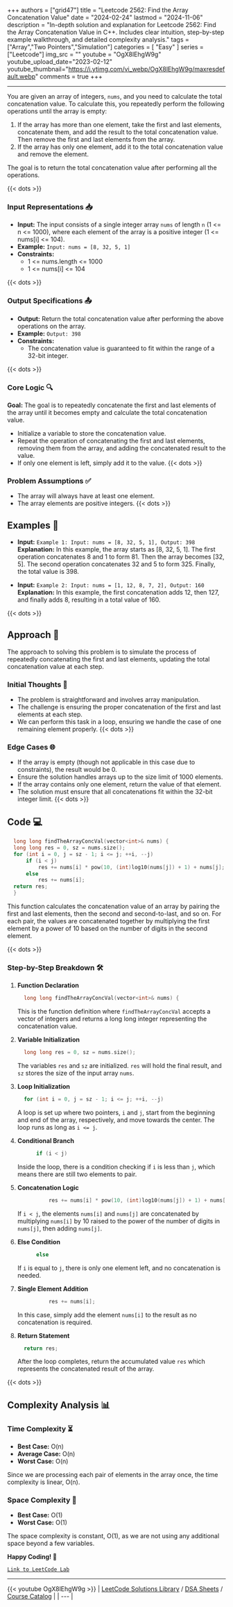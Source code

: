 
+++
authors = ["grid47"]
title = "Leetcode 2562: Find the Array Concatenation Value"
date = "2024-02-24"
lastmod = "2024-11-06"
description = "In-depth solution and explanation for Leetcode 2562: Find the Array Concatenation Value in C++. Includes clear intuition, step-by-step example walkthrough, and detailed complexity analysis."
tags = ["Array","Two Pointers","Simulation"]
categories = [
    "Easy"
]
series = ["Leetcode"]
img_src = ""
youtube = "OgX8lEhgW9g"
youtube_upload_date="2023-02-12"
youtube_thumbnail="https://i.ytimg.com/vi_webp/OgX8lEhgW9g/maxresdefault.webp"
comments = true
+++



---
You are given an array of integers, `nums`, and you need to calculate the total concatenation value. To calculate this, you repeatedly perform the following operations until the array is empty:

1. If the array has more than one element, take the first and last elements, concatenate them, and add the result to the total concatenation value. Then remove the first and last elements from the array.
2. If the array has only one element, add it to the total concatenation value and remove the element.

The goal is to return the total concatenation value after performing all the operations.
<!--more-->
{{< dots >}}
### Input Representations 📥
- **Input:** The input consists of a single integer array `nums` of length `n` (1 <= n <= 1000), where each element of the array is a positive integer (1 <= nums[i] <= 104).
- **Example:** `Input: nums = [8, 32, 5, 1]`
- **Constraints:**
	- 1 <= nums.length <= 1000
	- 1 <= nums[i] <= 104

{{< dots >}}
### Output Specifications 📤
- **Output:** Return the total concatenation value after performing the above operations on the array.
- **Example:** `Output: 398`
- **Constraints:**
	- The concatenation value is guaranteed to fit within the range of a 32-bit integer.

{{< dots >}}
### Core Logic 🔍
**Goal:** The goal is to repeatedly concatenate the first and last elements of the array until it becomes empty and calculate the total concatenation value.

- Initialize a variable to store the concatenation value.
- Repeat the operation of concatenating the first and last elements, removing them from the array, and adding the concatenated result to the value.
- If only one element is left, simply add it to the value.
{{< dots >}}
### Problem Assumptions ✅
- The array will always have at least one element.
- The array elements are positive integers.
{{< dots >}}
## Examples 🧩
- **Input:** `Example 1: Input: nums = [8, 32, 5, 1], Output: 398`  \
  **Explanation:** In this example, the array starts as [8, 32, 5, 1]. The first operation concatenates 8 and 1 to form 81. Then the array becomes [32, 5]. The second operation concatenates 32 and 5 to form 325. Finally, the total value is 398.

- **Input:** `Example 2: Input: nums = [1, 12, 8, 7, 2], Output: 160`  \
  **Explanation:** In this example, the first concatenation adds 12, then 127, and finally adds 8, resulting in a total value of 160.

{{< dots >}}
## Approach 🚀
The approach to solving this problem is to simulate the process of repeatedly concatenating the first and last elements, updating the total concatenation value at each step.

### Initial Thoughts 💭
- The problem is straightforward and involves array manipulation.
- The challenge is ensuring the proper concatenation of the first and last elements at each step.
- We can perform this task in a loop, ensuring we handle the case of one remaining element properly.
{{< dots >}}
### Edge Cases 🌐
- If the array is empty (though not applicable in this case due to constraints), the result would be 0.
- Ensure the solution handles arrays up to the size limit of 1000 elements.
- If the array contains only one element, return the value of that element.
- The solution must ensure that all concatenations fit within the 32-bit integer limit.
{{< dots >}}
## Code 💻
```cpp
  long long findTheArrayConcVal(vector<int>& nums) {
  long long res = 0, sz = nums.size();
  for (int i = 0, j = sz - 1; i <= j; ++i, --j)
      if (i < j)
          res += nums[i] * pow(10, (int)log10(nums[j]) + 1) + nums[j];
      else
          res += nums[i];
  return res;
  }
```

This function calculates the concatenation value of an array by pairing the first and last elements, then the second and second-to-last, and so on. For each pair, the values are concatenated together by multiplying the first element by a power of 10 based on the number of digits in the second element.

{{< dots >}}
### Step-by-Step Breakdown 🛠️
1. **Function Declaration**
	```cpp
	  long long findTheArrayConcVal(vector<int>& nums) {
	```
	This is the function definition where `findTheArrayConcVal` accepts a vector of integers and returns a long long integer representing the concatenation value.

2. **Variable Initialization**
	```cpp
	  long long res = 0, sz = nums.size();
	```
	The variables `res` and `sz` are initialized. `res` will hold the final result, and `sz` stores the size of the input array `nums`.

3. **Loop Initialization**
	```cpp
	  for (int i = 0, j = sz - 1; i <= j; ++i, --j)
	```
	A loop is set up where two pointers, `i` and `j`, start from the beginning and end of the array, respectively, and move towards the center. The loop runs as long as `i <= j`.

4. **Conditional Branch**
	```cpp
	      if (i < j)
	```
	Inside the loop, there is a condition checking if `i` is less than `j`, which means there are still two elements to pair.

5. **Concatenation Logic**
	```cpp
	          res += nums[i] * pow(10, (int)log10(nums[j]) + 1) + nums[j];
	```
	If `i < j`, the elements `nums[i]` and `nums[j]` are concatenated by multiplying `nums[i]` by 10 raised to the power of the number of digits in `nums[j]`, then adding `nums[j]`.

6. **Else Condition**
	```cpp
	      else
	```
	If `i` is equal to `j`, there is only one element left, and no concatenation is needed.

7. **Single Element Addition**
	```cpp
	          res += nums[i];
	```
	In this case, simply add the element `nums[i]` to the result as no concatenation is required.

8. **Return Statement**
	```cpp
	  return res;
	```
	After the loop completes, return the accumulated value `res` which represents the concatenated result of the array.

{{< dots >}}
## Complexity Analysis 📊
### Time Complexity ⏳
- **Best Case:** O(n)
- **Average Case:** O(n)
- **Worst Case:** O(n)

Since we are processing each pair of elements in the array once, the time complexity is linear, O(n).

### Space Complexity 💾
- **Best Case:** O(1)
- **Worst Case:** O(1)

The space complexity is constant, O(1), as we are not using any additional space beyond a few variables.

**Happy Coding! 🎉**


[`Link to LeetCode Lab`](https://leetcode.com/problems/find-the-array-concatenation-value/description/)

---
{{< youtube OgX8lEhgW9g >}}
| [LeetCode Solutions Library](https://grid47.xyz/leetcode/) / [DSA Sheets](https://grid47.xyz/sheets/) / [Course Catalog](https://grid47.xyz/courses/) |
| --- |
